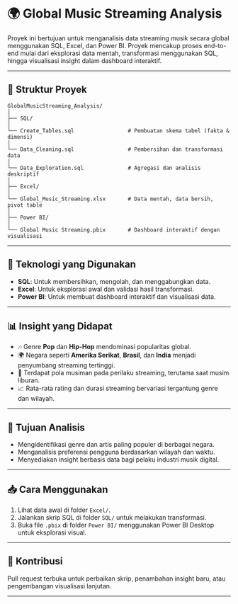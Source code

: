# 🌍 Global Music Streaming Analysis

Proyek ini bertujuan untuk menganalisis data streaming musik secara global menggunakan SQL, Excel, dan Power BI. Proyek mencakup proses end-to-end mulai dari eksplorasi data mentah, transformasi menggunakan SQL, hingga visualisasi insight dalam dashboard interaktif.

---

## 📁 Struktur Proyek
```
GlobalMusicStreaming_Analysis/
│ 
├── SQL/ 
│ 
└── Create_Tables.sql                 # Pembuatan skema tabel (fakta & dimensi) 
│ 
└── Data_Cleaning.sql                 # Pembersihan dan transformasi data 
│ 
└── Data_Exploration.sql              # Agregasi dan analisis deskriptif 
│ 
├── Excel/ 
│ 
└── Global_Music_Streaming.xlsx       # Data mentah, data bersih, pivot table 
│ 
├── Power BI/ 
│ 
└── Global Music Streaming.pbix       # Dashboard interaktif dengan visualisasi
```
---

## 🧩 Teknologi yang Digunakan

- **SQL**: Untuk membersihkan, mengolah, dan menggabungkan data.
- **Excel**: Untuk eksplorasi awal dan validasi hasil transformasi.
- **Power BI**: Untuk membuat dashboard interaktif dan visualisasi data.

---

## 📊 Insight yang Didapat

- 🎶 Genre **Pop** dan **Hip-Hop** mendominasi popularitas global.
- 🌍 Negara seperti **Amerika Serikat**, **Brasil**, dan **India** menjadi penyumbang streaming tertinggi.
- 📅 Terdapat pola musiman pada perilaku streaming, terutama saat musim liburan.
- 📈 Rata-rata rating dan durasi streaming bervariasi tergantung genre dan wilayah.

---

## 📌 Tujuan Analisis

- Mengidentifikasi genre dan artis paling populer di berbagai negara.
- Menganalisis preferensi pengguna berdasarkan wilayah dan waktu.
- Menyediakan insight berbasis data bagi pelaku industri musik digital.

---

## 📥 Cara Menggunakan

1. Lihat data awal di folder `Excel/`.
2. Jalankan skrip SQL di folder `SQL/` untuk melakukan transformasi.
3. Buka file `.pbix` di folder `Power BI/` menggunakan Power BI Desktop untuk eksplorasi visual.

---

## 🤝 Kontribusi

Pull request terbuka untuk perbaikan skrip, penambahan insight baru, atau pengembangan visualisasi lanjutan.

---
